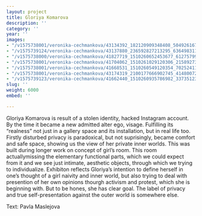 ```yaml
---
layout: project
title: Gloriya Komarova
description: ''
category: ''
year: ''
images:
- "/v1575738001/veronika-cechmankova/43134392_182120909348408_5049261676000444416_n_tg6xnd.jpg"
- "/v1575739124/veronika-cechmankova/43137880_236592827213295_6364983112803287040_n_i0dc4q.jpg"
- "/v1575738000/veronika-cechmankova/41827719_1510260652453677_6127579929388253184_o-706x1060_mmwkkf.jpg"
- "/v1575738001/veronika-cechmankova/41704062_1510261029120306_2158927339252088832_o-706x1060_j1knde.jpg"
- "/v1575738001/veronika-cechmankova/41668531_1510260549120354_702524111229812736_o-1060x706_fucolz.jpg"
- "/v1575738001/veronika-cechmankova/43174319_2100177666902745_4148007237551390720_n_rvpziv.jpg"
- "/v1575739123/veronika-cechmankova/41662440_1510260935786982_3373512350752571392_o-706x1060_mbe6et.jpg"
slug: ''
weight: 6000
embed: ''

---
```

Gloriya Komarova is result of a stolen identity, hacked Instagram account. By the time it became a new admitted alter ego, visage. Fulfilling its “realness” not just in a gallery space and its installation, but in real life too. Firstly disturbed privacy is paradoxical, but not suprisingly, became comfort and safe space, showing us the view of her private inner worlds. This was built during longer work on concept of girl’s room. This room actuallymissing the elementary functional parts, which we could expect from it and we see just intimate, aesthetic objects, through which we trying to individualize. Exhibiton reflects Gloriya’s intention to define herself in one’s thought of a girl naivity and inner world, but also trying to deal with presention of her own opinions thourgh activism and protest, which she is beginning with. But to be hones, she has clear goal. The label of privacy and true self-presentation against the outer world is somewhere else.

Text: Pavla Maslejova
